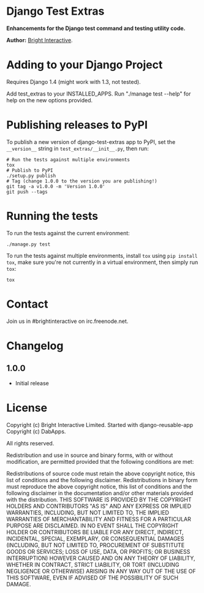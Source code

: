 Django Test Extras
==================

**Enhancements for the Django test command and testing utility code.**

**Author:** [Bright Interactive][1].

Adding to your Django Project
=============================

Requires Django 1.4 (might work with 1.3, not tested).

Add test\_extras to your INSTALLED_APPS. Run "./manage test --help" for help
on the new options provided.

Publishing releases to PyPI
===========================

To publish a new version of django-test-extras app to PyPI, set the
`__version__` string in `test_extras/__init__.py`, then run:

    # Run the tests against multiple environments
    tox
	# Publish to PyPI
    ./setup.py publish
	# Tag (change 1.0.0 to the version you are publishing!)
	git tag -a v1.0.0 -m 'Version 1.0.0'
	git push --tags

Running the tests
=================

To run the tests against the current environment:

    ./manage.py test

To run the tests against multiple environments, install `tox` using
`pip install tox`, make sure you're not currently in a virtual environment,
then simply run `tox`:

    tox
    
Contact
=======

Join us in #brightinteractive on irc.freenode.net.

Changelog
=========

1.0.0
-----

* Initial release

License
=======

Copyright (c) Bright Interactive Limited.
Started with django-reusable-app Copyright (c) DabApps.

All rights reserved.

Redistribution and use in source and binary forms, with or without 
modification, are permitted provided that the following conditions are met:

Redistributions of source code must retain the above copyright notice, this 
list of conditions and the following disclaimer.
Redistributions in binary form must reproduce the above copyright notice, this 
list of conditions and the following disclaimer in the documentation and/or 
other materials provided with the distribution.
THIS SOFTWARE IS PROVIDED BY THE COPYRIGHT HOLDERS AND CONTRIBUTORS "AS IS" AND 
ANY EXPRESS OR IMPLIED WARRANTIES, INCLUDING, BUT NOT LIMITED TO, THE IMPLIED 
WARRANTIES OF MERCHANTABILITY AND FITNESS FOR A PARTICULAR PURPOSE ARE 
DISCLAIMED. IN NO EVENT SHALL THE COPYRIGHT HOLDER OR CONTRIBUTORS BE LIABLE 
FOR ANY DIRECT, INDIRECT, INCIDENTAL, SPECIAL, EXEMPLARY, OR CONSEQUENTIAL 
DAMAGES (INCLUDING, BUT NOT LIMITED TO, PROCUREMENT OF SUBSTITUTE GOODS OR 
SERVICES; LOSS OF USE, DATA, OR PROFITS; OR BUSINESS INTERRUPTION) HOWEVER 
CAUSED AND ON ANY THEORY OF LIABILITY, WHETHER IN CONTRACT, STRICT LIABILITY, 
OR TORT (INCLUDING NEGLIGENCE OR OTHERWISE) ARISING IN ANY WAY OUT OF THE USE 
OF THIS SOFTWARE, EVEN IF ADVISED OF THE POSSIBILITY OF SUCH DAMAGE.

[1]: http://www.bright-interactive.com/

